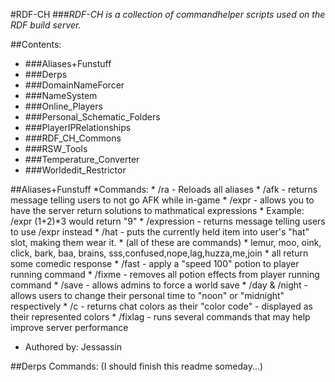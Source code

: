 #RDF-CH
###*RDF-CH is a collection of commandhelper scripts used on the RDF build server.*

##Contents:
* ###Aliases+Funstuff
* ###Derps
* ###DomainNameForcer
* ###NameSystem
* ###Online_Players
* ###Personal_Schematic_Folders
* ###PlayerIPRelationships
* ###RDF_CH_Commons
* ###RSW_Tools
* ###Temperature_Converter
* ###Worldedit_Restrictor

##Aliases+Funstuff
*Commands:
	* /ra - Reloads all aliases
	* /afk - returns message telling users to not go AFK while in-game
	* /expr - allows you to have the server return solutions to mathmatical expressions
		* Example: /expr (1+2)*3 would return "9"
	* /expression - returns message telling users to use /expr instead
	* /hat - puts the currently held item into user's "hat" slot, making them wear it.
	* (all of these are commands)
		* lemur, moo, oink, click, bark, baa, brains, sss,confused,nope,lag,huzza,me,join
		* all return some comedic response
	* /fast - apply a "speed 100" potion to player running command
	* /fixme - removes all potion effects from player running command
	* /save - allows admins to force a world save
	* /day & /night - allows users to change their personal time to "noon" or "midnight" respectively
	* /c - returns chat colors as their "color code" - displayed as their represented colors
	* /fixlag - runs several commands that may help improve server performance
* Authored by: Jessassin

##Derps
Commands:
(I should finish this readme someday...)